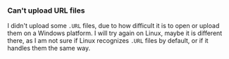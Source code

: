 ### Can't upload URL files

I didn't upload some `.URL` files, due to how difficult it is to open or upload them on a Windows platform. I will try again on Linux, maybe it is different there, as I am not sure if Linux recognizes `.URL` files by default, or if it handles them the same way.
